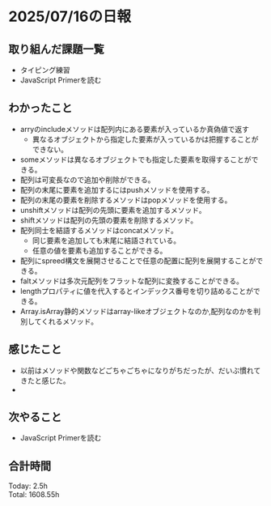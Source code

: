# 2025/07/16の日報
## 取り組んだ課題一覧
* タイピング練習
* JavaScript Primerを読む
## わかったこと 
* arryのincludeメソッドは配列内にある要素が入っているか真偽値で返す
  * 異なるオブジェクトから指定した要素が入っているかは把握することができない。
* someメソッドは異なるオブジェクトでも指定した要素を取得することができる。
* 配列は可変長なので追加や削除ができる。
* 配列の末尾に要素を追加するにはpushメソッドを使用する。
* 配列の末尾の要素を削除するメソッドはpopメソッドを使用する。
* unshiftメソッドは配列の先頭に要素を追加するメソッド。
* shiftメソッドは配列の先頭の要素を削除するメソッド。
* 配列同士を結語するメソッドはconcatメソッド。
  * 同じ要素を追加しても末尾に結語されている。
  * 任意の値を要素も追加することができる。
* 配列にspreed構文を展開させることで任意の配置に配列を展開することができる。
* faltメソッドは多次元配列をフラットな配列に変換することができる。
* lengthプロパティに値を代入するとインデックス番号を切り詰めることができる。
* Array.isArray静的メソッドはarray-likeオブジェクトなのか,配列なのかを判別してくれるメソッド。          
## 感じたこと
* 以前はメソッドや関数などごちゃごちゃになりがちだったが、だいぶ慣れてきたと感じた。
* 
## 次やること
* JavaScript Primerを読む
##  合計時間 
Today: 2.5h<br>
Total: 1608.55h
